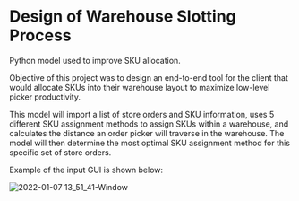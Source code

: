 # Design of Warehouse Slotting Process


Python model used to improve SKU allocation. 

Objective of this project was to design an end-to-end tool for the client that would allocate SKUs into their warehouse layout to maximize low-level picker productivity.


This model will import a list of store orders and SKU information, uses 5 different SKU assignment methods to assign SKUs within a warehouse, and calculates the distance an order picker will traverse in the warehouse. The model will then determine the most optimal SKU assignment method for this specific set of store orders.

Example of the input GUI is shown below:

![2022-01-07 13_51_41-Window](https://user-images.githubusercontent.com/33363377/148592808-86fb47ba-f088-4f89-bf82-4751d090c9c2.png)
